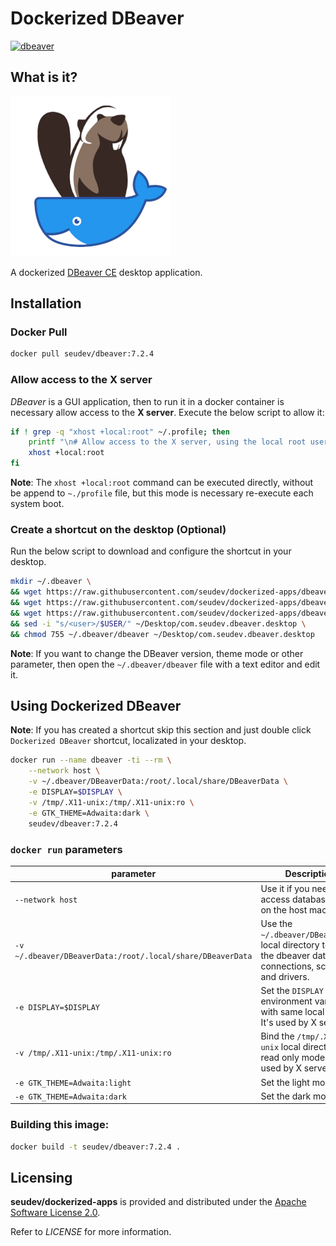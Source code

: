 # Dockerized DBeaver

[![dbeaver](http://dockeri.co/image/seudev/dbeaver)](https://hub.docker.com/r/seudev/dbeaver)

## What is it?

![dockerized-dbeaver-256px](https://raw.githubusercontent.com/seudev/dockerized-apps/master/dbeaver/dockerized-dbeaver-256px.png)

A dockerized [DBeaver CE](https://dbeaver.io/) desktop application.

## Installation

### Docker Pull

```sh
docker pull seudev/dbeaver:7.2.4
```

### Allow access to the X server

*DBeaver* is a GUI application, then to run it in a docker container is necessary allow access to the **X server**. Execute the below script to allow it:

```sh
if ! grep -q "xhost +local:root" ~/.profile; then
    printf "\n# Allow access to the X server, using the local root user\nxhost +local:root\n" >> ~/.profile
    xhost +local:root
fi
```

**Note**: The `xhost +local:root` command can be executed directly, without be append to `~./profile` file, but this mode is necessary re-execute each system boot.

### Create a shortcut on the desktop (Optional)

Run the below script to download and configure the shortcut in your desktop.

```sh
mkdir ~/.dbeaver \
&& wget https://raw.githubusercontent.com/seudev/dockerized-apps/dbeaver-v7.2.4/dbeaver/dbeaver -O ~/.dbeaver/dbeaver \
&& wget https://raw.githubusercontent.com/seudev/dockerized-apps/dbeaver-v7.2.4/dbeaver/dockerized-dbeaver-256px.png -O ~/.dbeaver/dockerized-dbeaver-256px.png \
&& wget https://raw.githubusercontent.com/seudev/dockerized-apps/dbeaver-v7.2.4/dbeaver/com.seudev.dbeaver.desktop -O ~/Desktop/com.seudev.dbeaver.desktop \
&& sed -i "s/<user>/$USER/" ~/Desktop/com.seudev.dbeaver.desktop \
&& chmod 755 ~/.dbeaver/dbeaver ~/Desktop/com.seudev.dbeaver.desktop
```

**Note**: If you want to change the DBeaver version, theme mode or other parameter, then open the `~/.dbeaver/dbeaver` file with a text editor and edit it.

## Using Dockerized DBeaver

**Note**: If you has created a shortcut skip this section and just double click `Dockerized DBeaver` shortcut, localizated in your desktop.

```sh
docker run --name dbeaver -ti --rm \
    --network host \
    -v ~/.dbeaver/DBeaverData:/root/.local/share/DBeaverData \
    -e DISPLAY=$DISPLAY \
    -v /tmp/.X11-unix:/tmp/.X11-unix:ro \
    -e GTK_THEME=Adwaita:dark \
    seudev/dbeaver:7.2.4
```

### `docker run` parameters

| **parameter**                                              | **Description**                                                                                                  |
| ---------------------------------------------------------- | ---------------------------------------------------------------------------------------------------------------- |
| `--network host`                                           | Use it if you need to access database server on the host machine                                                 |
| `-v ~/.dbeaver/DBeaverData:/root/.local/share/DBeaverData` | Use the `~/.dbeaver/DBeaverData` local directory to save the dbeaver data like connections, scripts and drivers. |
| `-e DISPLAY=$DISPLAY`                                      | Set the `DISPLAY` environment variable with same local value. It's used by X server.                             |
| `-v /tmp/.X11-unix:/tmp/.X11-unix:ro`                      | Bind the `/tmp/.X11-unix` local directory in read only mode. It's used by X server.                              |
| `-e GTK_THEME=Adwaita:light`                               | Set the light mode.                                                                                              |
| `-e GTK_THEME=Adwaita:dark`                                | Set the dark mode.                                                                                               |

### Building this image:

```sh
docker build -t seudev/dbeaver:7.2.4 .
```

## Licensing

**seudev/dockerized-apps** is provided and distributed under the [Apache Software License 2.0](http://www.apache.org/licenses/LICENSE-2.0).

Refer to *LICENSE* for more information.
